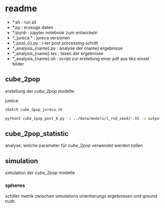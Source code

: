 # readme

- \*.sh : run all
- \*.py : erzeuge daten
- \*.ipynb : jupyter notebook zum entwickeln
- \*\_jureca.\* : jureca versionen
- *\_post\_\{i\}.py : i-ter post processing schritt
- \*\_analysis\_\{name\}.py : analyse der \{name\} ergebnisse
- \*\_analysis\_\{name\}.tex : texen der ergebnisse
- \*\_analysis\_\{name\}.sh : script zur erstellung einer pdf aus tikz einzel bilder

## cube_2pop

erstellung der *cube_2pop* modelle

jureca:

```sh
sbatch cube_2pop_jureca.sh
```

```sh
python3 cube_2pop_post_0.py -i ../data/models/1_rnd_seed/*.h5 -o output/models/1_rnd_seed/ -p 24 # 25min, 20Gb
```

## cube_2pop_statistic

analyse, welche parameter für *cube_2pop* verwendet werden sollen

## simulation

simulation der *cube_2pop* modelle

### spheres

schiller metrik zwischen simulations orientierungs ergebnissen und ground truth
